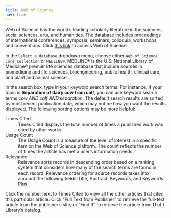```yaml
---
title: Web of Science
nav: true
--- 
```


Web of Science has the world’s leading scholarly literature in the sciences, social sciences, arts, and humanities. The database includes proceedings of international conferences, symposia, seminars, colloquia, workshops, and conventions. Click [this link](https://uidaho.idm.oclc.org/login?url=http://webofknowledge.com/UA) to access Web of Science.

In the `Select a database` dropdown menu, choose either `Web of Science Core Collection` or `MEDLINE®`. MEDLINE® is the U.S. National Library of Medicine® premier life sciences database that include sources in biomedicine and life sciences, bioengineering, public health, clinical care, and plant and animal science.

In the search box, type in your keyword search terms. For instance, if your topic is **Separation of dairy cow from calf**, you can use keyword search terms *cow AND calf AND separation*. The default search results are sorted by most recent publication date, which may not be how you want the results displayed. The following sorting options may be more helpful:

<dl>
  <dt>Times Cited</dt>
  <dd>Times Cited displays the total number of times a published work was cited by other works. </dd>
  <dt>Usage Count</dt>
  <dd>The Usage Count is a measure of the level of interest in a specific item on the Web of Science platform. The count reflects the number of times the article has met a user’s information needs.</dd>
  <dt>Relevance</dt>
  <dd>Relevance sorts records in descending order based on a ranking system that considers how many of the search terms are found in each record. Relevance ordering for source records takes into account the following fields-Title, Abstract, Keywords, and Keywords Plus.</dd>
</dl>

Click the number next to Times Cited to view all the other articles that cited this particular article. 
Click “Full Text from Publisher” to retrieve the full-text article from the publisher’s site, or “Find It” to retrieve the article from U of I Library’s catalog.  
